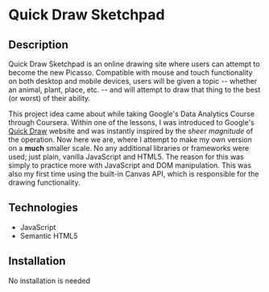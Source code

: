 # Quick Draw Sketchpad

## Description

Quick Draw Sketchpad is an online drawing site where users can attempt to become the new Picasso. Compatible with mouse and touch functionality on both desktop and mobile devices, users will be given a topic -- whether an animal, plant, place, etc. -- and will attempt to draw that thing to the best (or worst) of their ability.

This project idea came about while taking Google's Data Analytics Course through Coursera. Within one of the lessons, I was introduced to Google's <a href="https://quickdraw.withgoogle.com/data">Quick Draw</a> website and was instantly inspired by the _sheer magnitude_ of the operation. Now here we are, where I attempt to make my own version on a <b>much</b> smaller scale. No any additional libraries or frameworks were used; just plain, vanilla JavaScript and HTML5. The reason for this was simply to practice more with JavaScript and DOM manipulation. This was also my first time using the built-in Canvas API, which is responsible for the drawing functionality.

## Technologies

- JavaScript
- Semantic HTML5

## Installation

No installation is needed
